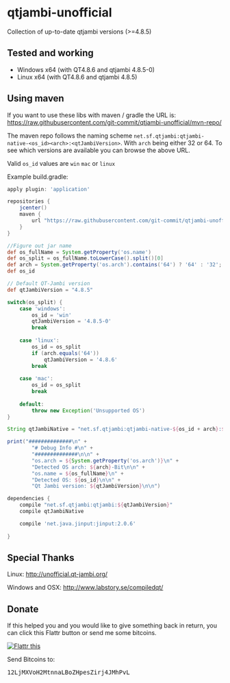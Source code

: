 qtjambi-unofficial
==================

Collection of up-to-date qtjambi versions (>=4.8.5)

## Tested and working
- Windows x64 (with QT4.8.6 and qtjambi 4.8.5-0)
- Linux x64 (with QT4.8.6 and qtjambi 4.8.5)

## Using maven
If you want to use these libs with maven / gradle the URL is: https://raw.githubusercontent.com/git-commit/qtjambi-unofficial/mvn-repo/

The maven repo follows the naming scheme `net.sf.qtjambi:qtjambi-native-<os_id><arch>:<qtJambiVersion>`. With `arch` being either 32 or 64. To see which versions are available you can browse the above URL.

Valid `os_id` values are `win` `mac` or `linux`

Example build.gradle:
```groovy
apply plugin: 'application'

repositories {
    jcenter()
    maven {
        url "https://raw.githubusercontent.com/git-commit/qtjambi-unofficial/mvn-repo/"
    }
}

//Figure out jar name
def os_fullName = System.getProperty('os.name')
def os_split = os_fullName.toLowerCase().split()[0]
def arch = System.getProperty('os.arch').contains('64') ? '64' : '32';
def os_id

// Default QT-Jambi version
def qtJambiVersion = "4.8.5"

switch(os_split) {
    case 'windows':
        os_id = 'win'
        qtJambiVersion = '4.8.5-0'
        break
    
    case 'linux':
        os_id = os_split
        if (arch.equals('64'))
            qtJambiVersion = '4.8.6'
        break
    
    case 'mac':
        os_id = os_split
        break
    
    default:
        throw new Exception('Unsupported OS')
}

String qtJambiNative = "net.sf.qtjambi:qtjambi-native-${os_id + arch}:${qtJambiVersion}"

print("##############\n" +
        "# Debug Info #\n" +
        "##############\n\n" +
        "os.arch = ${System.getProperty('os.arch')}\n" +
        "Detected OS arch: ${arch}-Bit\n\n" +
        "os.name = ${os_fullName}\n" +
        "Detected OS: ${os_id}\n\n" +
        "Qt Jambi version: ${qtJambiVersion}\n\n")

dependencies {
    compile "net.sf.qtjambi:qtjambi:${qtJambiVersion}"
    compile qtJambiNative

    compile 'net.java.jinput:jinput:2.0.6'
    
}
```

## Special Thanks
Linux:
http://unofficial.qt-jambi.org/

Windows and OSX:
http://www.labstory.se/compiledqt/

## Donate
If this helped you and you would like to give something back in return, you can click this Flattr button or send me some bitcoins.

<a href="https://flattr.com/submit/auto?user_id=Snowdragon&url=https%3A%2F%2Fgithub.com%2Fgit-commit%2Fqtjambi-unofficial" target="_blank"><img src="http://api.flattr.com/button/flattr-badge-large.png" alt="Flattr this" title="Flattr this" border="0"></a>

Send Bitcoins to:
<pre>12LjMXVoH2MtnnaLBoZHpesZirj4JMhPvL</pre>
